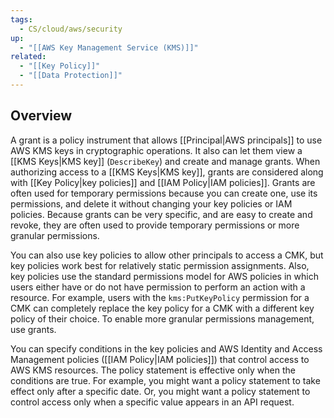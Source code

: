```yaml
---
tags:
  - CS/cloud/aws/security
up:
  - "[[AWS Key Management Service (KMS)]]"
related:
  - "[[Key Policy]]"
  - "[[Data Protection]]"
---
```

## Overview

A grant is a policy instrument that allows [[Principal|AWS principals]] to use AWS KMS keys in cryptographic operations. It also can let them view a [[KMS Keys|KMS key]] (`DescribeKey`) and create and manage grants. When authorizing access to a [[KMS Keys|KMS key]], grants are considered along with [[Key Policy|key policies]] and [[IAM Policy|IAM policies]]. Grants are often used for temporary permissions because you can create one, use its permissions, and delete it without changing your key policies or IAM policies. Because grants can be very specific, and are easy to create and revoke, they are often used to provide temporary permissions or more granular permissions.

You can also use key policies to allow other principals to access a CMK, but key policies work best for relatively static permission assignments. Also, key policies use the standard permissions model for AWS policies in which users either have or do not have permission to perform an action with a resource. For example, users with the `kms:PutKeyPolicy` permission for a CMK can completely replace the key policy for a CMK with a different key policy of their choice. To enable more granular permissions management, use grants.

You can specify conditions in the key policies and AWS Identity and Access Management policies ([[IAM Policy|IAM policies]]) that control access to AWS KMS resources. The policy statement is effective only when the conditions are true. For example, you might want a policy statement to take effect only after a specific date. Or, you might want a policy statement to control access only when a specific value appears in an API request.